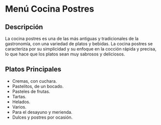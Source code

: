 # Menú Cocina Postres

## Descripción​
La cocina postres es una de las más antiguas y tradicionales de la gastronomía, con una variedad de platos y bebidas. La cocina postres se caracteriza por su simplicidad y su enfoque en la cocción rápida y precisa, lo que hace que los platos sean muy sabrosos y deliciosos.

## Platos Principales
- Cremas, con cuchara.
- Pastelitos, de un bocado.
- Pasteles de frutas.
- Tartas.
- Helados.
- Varios.
- Para el desayuno y merienda.
- Dulces y postres por ocasión.